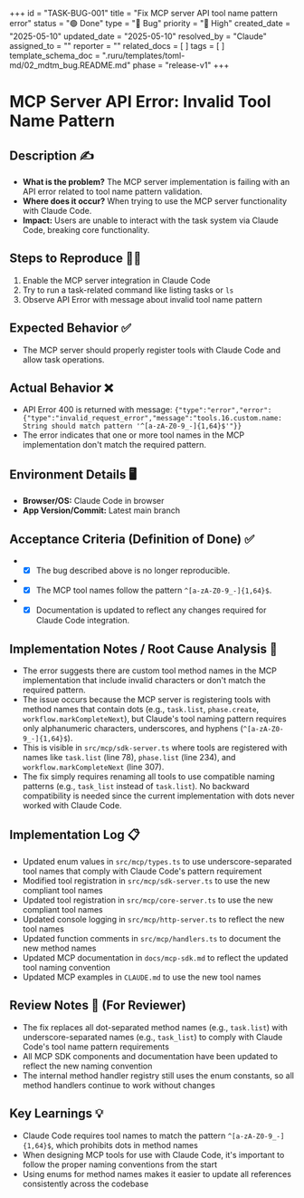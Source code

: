 +++
id = "TASK-BUG-001"
title = "Fix MCP server API tool name pattern error"
status = "🟢 Done"
type = "🐛 Bug"
priority = "🔼 High"
created_date = "2025-05-10"
updated_date = "2025-05-10"
resolved_by = "Claude"
assigned_to = ""
reporter = ""
related_docs = [ ]
tags = [ ]
template_schema_doc = ".ruru/templates/toml-md/02_mdtm_bug.README.md"
phase = "release-v1"
+++

# MCP Server API Error: Invalid Tool Name Pattern

## Description ✍️

*   **What is the problem?** The MCP server implementation is failing with an API error related to tool name pattern validation.
*   **Where does it occur?** When trying to use the MCP server functionality with Claude Code.
*   **Impact:** Users are unable to interact with the task system via Claude Code, breaking core functionality.

## Steps to Reproduce 🚶‍♀️

1.  Enable the MCP server integration in Claude Code
2.  Try to run a task-related command like listing tasks or `ls`
3.  Observe API Error with message about invalid tool name pattern

## Expected Behavior ✅

*   The MCP server should properly register tools with Claude Code and allow task operations.

## Actual Behavior ❌

*   API Error 400 is returned with message: `{"type":"error","error":{"type":"invalid_request_error","message":"tools.16.custom.name: String should match pattern '^[a-zA-Z0-9_-]{1,64}$'"}}`
*   The error indicates that one or more tool names in the MCP implementation don't match the required pattern.

## Environment Details 🖥️

*   **Browser/OS:** Claude Code in browser
*   **App Version/Commit:** Latest main branch

## Acceptance Criteria (Definition of Done) ✅

*   - [x] The bug described above is no longer reproducible.
*   - [x] The MCP tool names follow the pattern `^[a-zA-Z0-9_-]{1,64}$`.
*   - [x] Documentation is updated to reflect any changes required for Claude Code integration.

## Implementation Notes / Root Cause Analysis 📝

*   The error suggests there are custom tool method names in the MCP implementation that include invalid characters or don't match the required pattern.
*   The issue occurs because the MCP server is registering tools with method names that contain dots (e.g., `task.list`, `phase.create`, `workflow.markCompleteNext`), but Claude's tool naming pattern requires only alphanumeric characters, underscores, and hyphens (`^[a-zA-Z0-9_-]{1,64}$`).
*   This is visible in `src/mcp/sdk-server.ts` where tools are registered with names like `task.list` (line 78), `phase.list` (line 234), and `workflow.markCompleteNext` (line 307).
*   The fix simply requires renaming all tools to use compatible naming patterns (e.g., `task_list` instead of `task.list`). No backward compatibility is needed since the current implementation with dots never worked with Claude Code.

## Implementation Log 📋

*   Updated enum values in `src/mcp/types.ts` to use underscore-separated tool names that comply with Claude Code's pattern requirement
*   Modified tool registration in `src/mcp/sdk-server.ts` to use the new compliant tool names
*   Updated tool registration in `src/mcp/core-server.ts` to use the new compliant tool names
*   Updated console logging in `src/mcp/http-server.ts` to reflect the new tool names
*   Updated function comments in `src/mcp/handlers.ts` to document the new method names
*   Updated MCP documentation in `docs/mcp-sdk.md` to reflect the updated tool naming convention
*   Updated MCP examples in `CLAUDE.md` to use the new tool names

## Review Notes 👀 (For Reviewer)

*   The fix replaces all dot-separated method names (e.g., `task.list`) with underscore-separated names (e.g., `task_list`) to comply with Claude Code's tool name pattern requirements
*   All MCP SDK components and documentation have been updated to reflect the new naming convention
*   The internal method handler registry still uses the enum constants, so all method handlers continue to work without changes

## Key Learnings 💡

*   Claude Code requires tool names to match the pattern `^[a-zA-Z0-9_-]{1,64}$`, which prohibits dots in method names
*   When designing MCP tools for use with Claude Code, it's important to follow the proper naming conventions from the start
*   Using enums for method names makes it easier to update all references consistently across the codebase
